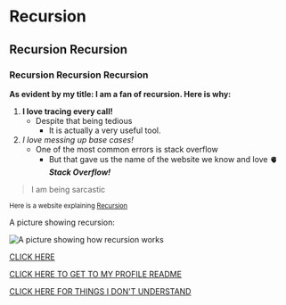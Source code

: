 # Recursion <!--Head title of an md file-->
## Recursion Recursion <!--Second title-->
### Recursion Recursion Recursion <!--Third title, also this is how to add comments-->

**As evident by my title: I am a fan of recursion. Here is why:**
1. **I love tracing every call!** <!--Bold-->
   - Despite that being tedious
     - It is actually a very useful tool.
3. *I love messing up base cases!* <!--Italic-->
   - One of the most common errors is stack overflow
      - But that gave us the name of the website we know and love 🫀 ***Stack Overflow!*** <!--Both-->

>I am being sarcastic <!--Adding Quotes-->

<sub>Here is a website explaining [Recursion](https://www.geeksforgeeks.org/introduction-to-recursion-data-structure-and-algorithm-tutorials/)</sub>

A picture showing recursion:

![A picture showing how recursion works](https://cdn-media-1.freecodecamp.org/images/1*Rt-CKWzyXM1VP-mwD8XuuA.png)

[CLICK HERE](https://www.youtube.com/watch?v=oHg5SJYRHA0)

[CLICK HERE TO GET TO MY PROFILE README](https://github.com/alqada119/alqada119)

[CLICK HERE FOR THINGS I DON'T UNDERSTAND](https://github.com/alqada119/Unknown/blob/main/ThingIDon'tUnderstand.md)
